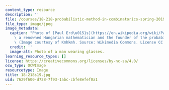 ```yaml
---
content_type: resource
description: ''
file: /courses/18-218-probabilistic-method-in-combinatorics-spring-2019/7629f600d7287f931abccbfe8efef0a1_18-218s19.jpg
file_type: image/jpeg
image_metadata:
  caption: "Photo of [Paul Erd\u0151s](https://en.wikipedia.org/wiki/Paul_Erd%C5%91s),\
    \ a renowned Hungarian mathematician and the founder of the probabilistic method.\
    \ (Image courtesy of Kmhkmh. Source: Wikimedia Commons. License CC BY.)"
  credit: ''
  image-alt: Photo of a man wearing glasses.
learning_resource_types: []
license: https://creativecommons.org/licenses/by-nc-sa/4.0/
ocw_type: OCWImage
resourcetype: Image
title: 18-218s19.jpg
uid: 7629f600-d728-7f93-1abc-cbfe8efef0a1
---
```

